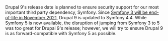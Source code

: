 Drupal 9's release date is planned to ensure security support for our most important third party dependency, Symfony. Since [Symfony 3 will be end-of-life in November 2021](https://symfony.com/roadmap/3.4), Drupal 9 is updated to Symfony 4.4\. While Symfony 5 is now available, the disruption of jumping from Symfony 3 to 5 was too great for Drupal 9's release; however, we will try to ensure Drupal 9 is as forward-compatible with Symfony 5 as possible.